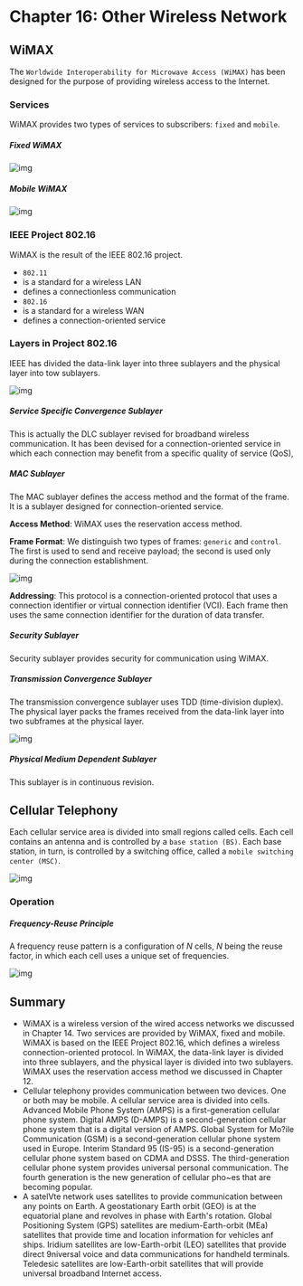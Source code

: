 # Chapter 16: Other Wireless Network
## WiMAX
The `Worldwide Interoperability for Microwave Access (WiMAX)` has been designed for the purpose of providing wireless access to the Internet.

### Services
WiMAX provides two types of services to subscribers: `fixed` and `mobile`.

##### Fixed WiMAX
![img](./pic/ch16_1.png)

##### Mobile WiMAX
![img](./pic/ch16_2.png)

### IEEE Project 802.16
WiMAX is the result of the IEEE 802.16 project.
- `802.11`
 - is a standard for a wireless LAN
 - defines a connectionless communication
- `802.16`
 - is a standard for a wireless WAN
 - defines a connection-oriented service

### Layers in Project 802.16
IEEE has divided the data-link layer into three sublayers and the physical layer into tow sublayers.

![img](./pic/ch16_3.png)

##### Service Specific Convergence Sublayer
This is actually the DLC sublayer revised for broadband wireless communication. It has been devised for a connection-oriented service in which each connection may benefit from a specific quality of service (QoS),

##### MAC Sublayer
The MAC sublayer defines the access method and the format of the frame. It is a sublayer designed for connection-oriented service.

**Access Method**: WiMAX uses the reservation access method.

**Frame Format**: We distinguish two types of frames: `generic` and `control`. The first is used to send and receive payload; the second is used only during the connection establishment.

![img](./pic/ch16_4.png)

**Addressing**: This protocol is a connection-oriented protocol that uses a connection identifier or virtual connection identifier (VCI). Each frame then uses the same connection identifier for the duration of data transfer.

##### Security Sublayer
Security sublayer provides security for communication using WiMAX.

##### Transmission Convergence Sublayer
The transmission convergence sublayer uses TDD (time-division duplex). The physical layer packs the frames received from the data-link layer into two subframes at the physical layer.

![img](./pic/ch16_5.png)

##### Physical Medium Dependent Sublayer
This sublayer is in continuous revision.


## Cellular Telephony
Each cellular service area is divided into small regions called cells. Each cell contains an antenna and is controlled by a `base station (BS)`. Each base station, in turn, is controlled by a switching office, called a `mobile switching center (MSC)`.

![img](./pic/ch16_6.png)

### Operation
##### Frequency-Reuse Principle
A frequency reuse pattern is a configuration of *N* cells, *N* being the reuse factor, in which each cell uses a unique set of frequencies.

![img](./pic/ch16_7.png)


## Summary
- WiMAX is a wireless version of the wired access networks we discussed in Chapter 14. Two services are provided by WiMAX, fixed and mobile. WiMAX is based on the IEEE Project 802.16, which defines a wireless connection-oriented protocol. In WiMAX, the data-link layer is divided into three sublayers, and the physical layer is divided into two sublayers. WiMAX uses the reservation access method we discussed in Chapter 12.
- Cellular telephony provides communication between two devices. One or both may be mobile. A cellular service area is divided into cells. Advanced Mobile Phone System (AMPS) is a first-generation cellular phone system. Digital AMPS (D-AMPS) is a second-generation cellular phone system that is a digital version of AMPS. Global System for Mo?ile Communication (GSM) is a second-generation cellular phone system used in Europe. Interim Standard 95 (IS-95) is a second-generation cellular phone system based on CDMA and DSSS. The third-generation cellular phone system provides universal personal communication. The fourth generation is the new generation of cellular pho~es that are becoming popular.
- A satelVte network uses satellites to provide communication between any points on Earth. A geostationary Earth orbit (GEO) is at the equatorial plane and revolves in phase with Earth's rotation. Global Positioning System (GPS) satellites are medium-Earth-orbit (MEa) satellites that provide time and location information for vehicles anf ships. Iridium satellites are low-Earth-orbit (LEO) satellites that provide direct 9niversal voice and data communications for handheld terminals. Teledesic satellites are low-Earth-orbit satellites that will provide universal broadband Internet access.
